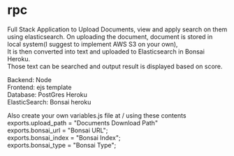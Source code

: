 # rpc
Full Stack Application to Upload Documents, view and apply search on them using elasticsearch.
On uploading the document, document is stored in local system(I suggest to implement AWS S3 on your own),<br /> It is then converted into text and uploaded to Elasticsearch in Bonsai Heroku. <br />
Those text can be searched and output result is displayed based on score.


Backend: Node <br />
Frontend: ejs template<br />
Database: PostGres Heroku<br />
ElasticSearch: Bonsai heroku<br />

Also create your own variables.js file at / using these contents <br />
exports.upload_path = "Documents Download Path" <br />
exports.bonsai_url    = "Bonsai URL";<br />
 exports.bonsai_index = "Bonsai Index";<br />
exports.bonsai_type = "Bonsai Type"; <br />
